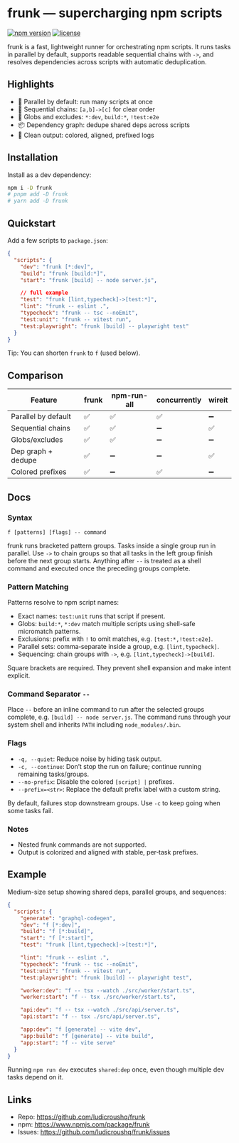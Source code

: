 # frunk — supercharging npm scripts

[![npm version](https://img.shields.io/npm/v/frunk.svg?logo=npm)](https://www.npmjs.com/package/frunk)
[![license](https://img.shields.io/npm/l/frunk.svg)](https://www.npmjs.com/package/frunk)

frunk is a fast, lightweight runner for orchestrating npm scripts. It runs tasks in parallel by default, supports readable sequential chains with `->`, and resolves dependencies across scripts with automatic deduplication.

## Highlights

- 🚀 Parallel by default: run many scripts at once
- 🔗 Sequential chains: `[a,b]->[c]` for clear order
- 🎯 Globs and excludes: `*:dev`, `build:*`, `!test:e2e`
- 📦 Dependency graph: dedupe shared deps across scripts
- 🎨 Clean output: colored, aligned, prefixed logs

## Installation

Install as a dev dependency:

```bash
npm i -D frunk
# pnpm add -D frunk
# yarn add -D frunk
```

## Quickstart

Add a few scripts to `package.json`:

```json
{
  "scripts": {
    "dev": "frunk [*:dev]",
    "build": "frunk [build:*]",
    "start": "frunk [build] -- node server.js",

    // full example
    "test": "frunk [lint,typecheck]->[test:*]",
    "lint": "frunk -- eslint .",
    "typecheck": "frunk -- tsc --noEmit",
    "test:unit": "frunk -- vitest run",
    "test:playwright": "frunk [build] -- playwright test"
  }
}
```

Tip: You can shorten `frunk` to `f` (used below).

## Comparison

| Feature             | frunk | npm-run-all | concurrently | wireit |
| ------------------- | ----- | ----------- | ------------ | ------ |
| Parallel by default | ✅    | ✅          | ✅           | ➖     |
| Sequential chains   | ✅    | ✅          | ➖           | ✅     |
| Globs/excludes      | ✅    | ✅          | ➖           | ➖     |
| Dep graph + dedupe  | ✅    | ➖          | ➖           | ✅     |
| Colored prefixes    | ✅    | ➖          | ✅           | ➖     |

## Docs

### Syntax

`f [patterns] [flags] -- command`

frunk runs bracketed pattern groups. Tasks inside a single group run in parallel. Use `->` to chain groups so that all tasks in the left group finish before the next group starts. Anything after `--` is treated as a shell command and executed once the preceding groups complete.

### Pattern Matching

Patterns resolve to npm script names:

- Exact names: `test:unit` runs that script if present.
- Globs: `build:*`, `*:dev` match multiple scripts using shell-safe micromatch patterns.
- Exclusions: prefix with `!` to omit matches, e.g. `[test:*,!test:e2e]`.
- Parallel sets: comma‑separate inside a group, e.g. `[lint,typecheck]`.
- Sequencing: chain groups with `->`, e.g. `[lint,typecheck]->[build]`.

Square brackets are required. They prevent shell expansion and make intent explicit.

### Command Separator `--`

Place `--` before an inline command to run after the selected groups complete, e.g. `[build] -- node server.js`. The command runs through your system shell and inherits `PATH` including `node_modules/.bin`.

### Flags

- `-q, --quiet`: Reduce noise by hiding task output.
- `-c, --continue`: Don’t stop the run on failure; continue running remaining tasks/groups.
- `--no-prefix`: Disable the colored `[script] |` prefixes.
- `--prefix=<str>`: Replace the default prefix label with a custom string.

By default, failures stop downstream groups. Use `-c` to keep going when some tasks fail.

### Notes

- Nested frunk commands are not supported.
- Output is colorized and aligned with stable, per‑task prefixes.

## Example

Medium-size setup showing shared deps, parallel groups, and sequences:

```json
{
  "scripts": {
    "generate": "graphql-codegen",
    "dev": "f [*:dev]",
    "build": "f [*:build]",
    "start": "f [*:start]",
    "test": "frunk [lint,typecheck]->[test:*]",

    "lint": "frunk -- eslint .",
    "typecheck": "frunk -- tsc --noEmit",
    "test:unit": "frunk -- vitest run",
    "test:playwright": "frunk [build] -- playwright test",

    "worker:dev": "f -- tsx --watch ./src/worker/start.ts",
    "worker:start": "f -- tsx ./src/worker/start.ts",

    "api:dev": "f -- tsx --watch ./src/api/server.ts",
    "api:start": "f -- tsx ./src/api/server.ts",

    "app:dev": "f [generate] -- vite dev",
    "app:build": "f [generate] -- vite build",
    "app:start": "f -- vite serve"
  }
}
```

Running `npm run dev` executes `shared:dep` once, even though multiple dev tasks depend on it.

## Links

- Repo: https://github.com/ludicroushq/frunk
- npm: https://www.npmjs.com/package/frunk
- Issues: https://github.com/ludicroushq/frunk/issues
